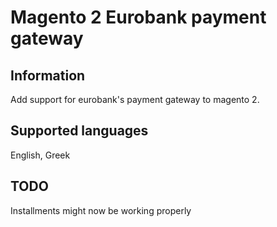 # Magento 2 Eurobank payment gateway

## Information

Add support for eurobank's payment gateway to magento 2.

## Supported languages

English, Greek

## TODO

Installments might now be working properly